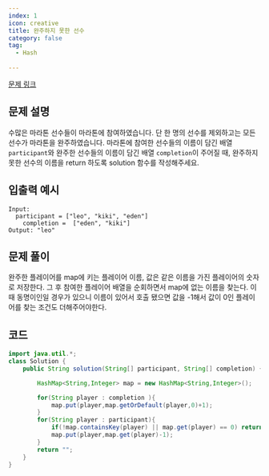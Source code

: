 ```yaml
---
index: 1
icon: creative
title: 완주하지 못한 선수
category: false
tag:
  - Hash
  
---
```


[문제 링크](https://programmers.co.kr/learn/courses/30/lessons/42576)

## 문제 설명

수많은 마라톤 선수들이 마라톤에 참여하였습니다. 단 한 명의 선수를 제외하고는 모든 선수가 마라톤을 완주하였습니다.
마라톤에 참여한 선수들의 이름이 담긴 배열 `participant`와 완주한 선수들의 이름이 담긴 배열 `completion`이 주어질 때, 완주하지 못한 선수의 이름을 return 하도록 solution 함수를 작성해주세요.

## 입출력 예시

```
Input:
  participant = ["leo", "kiki", "eden"]
	completion =  ["eden", "kiki"]
Output: "leo"
```

## 문제 풀이

완주한 플레이어를 map에 키는 플레이어 이름, 값은 같은 이름을 가진 플레이어의 숫자로 저장한다.
그 후 참여한 플레이어 배열을 순회하면서 map에 없는 이름을 찾는다. 이때 동명이인일 경우가 있으니 이름이 있어서 호출 됐으면 값을 -1해서
값이 0인 플레이어를 찾는 조건도 더해주어야한다.
 
## 코드

```java
import java.util.*;
class Solution {
    public String solution(String[] participant, String[] completion) {

        HashMap<String,Integer> map = new HashMap<String,Integer>();

        for(String player : completion ){
            map.put(player,map.getOrDefault(player,0)+1);
        }
        for(String player : participant){
            if(!map.containsKey(player) || map.get(player) == 0) return player;
            map.put(player,map.get(player)-1);
        }
        return "";
    }
}
```
